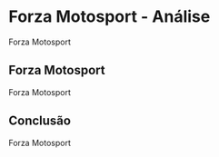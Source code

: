 ---
---

# Forza Motosport - Análise

Forza Motosport

## Forza Motosport

Forza Motosport

## Conclusão

Forza Motosport
